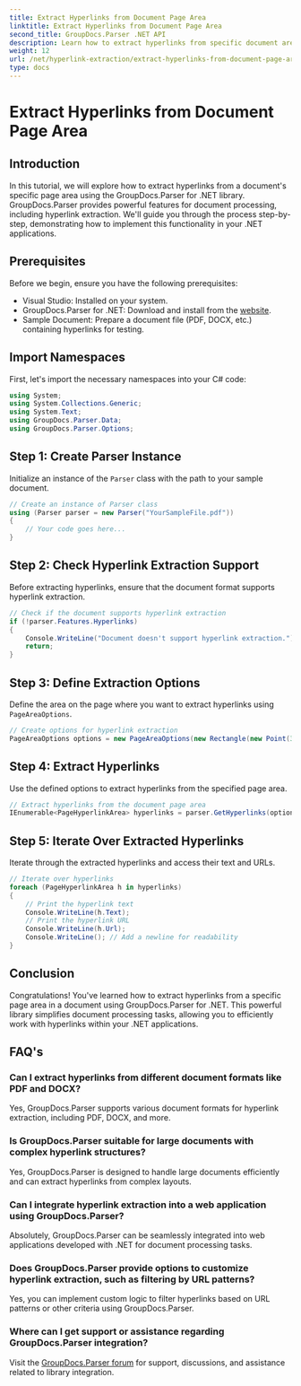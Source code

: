 ```yaml
---
title: Extract Hyperlinks from Document Page Area
linktitle: Extract Hyperlinks from Document Page Area
second_title: GroupDocs.Parser .NET API
description: Learn how to extract hyperlinks from specific document areas using GroupDocs.Parser for .NET. Enhance your document processing capabilities.
weight: 12
url: /net/hyperlink-extraction/extract-hyperlinks-from-document-page-area/
type: docs
---
```

# Extract Hyperlinks from Document Page Area

## Introduction
In this tutorial, we will explore how to extract hyperlinks from a document's specific page area using the GroupDocs.Parser for .NET library. GroupDocs.Parser provides powerful features for document processing, including hyperlink extraction. We'll guide you through the process step-by-step, demonstrating how to implement this functionality in your .NET applications.
## Prerequisites
Before we begin, ensure you have the following prerequisites:
- Visual Studio: Installed on your system.
- GroupDocs.Parser for .NET: Download and install from the [website](https://releases.groupdocs.com/parser/net/).
- Sample Document: Prepare a document file (PDF, DOCX, etc.) containing hyperlinks for testing.

## Import Namespaces
First, let's import the necessary namespaces into your C# code:
```csharp
using System;
using System.Collections.Generic;
using System.Text;
using GroupDocs.Parser.Data;
using GroupDocs.Parser.Options;
```
## Step 1: Create Parser Instance
Initialize an instance of the `Parser` class with the path to your sample document.
```csharp
// Create an instance of Parser class
using (Parser parser = new Parser("YourSampleFile.pdf"))
{
    // Your code goes here...
}
```
## Step 2: Check Hyperlink Extraction Support
Before extracting hyperlinks, ensure that the document format supports hyperlink extraction.
```csharp
// Check if the document supports hyperlink extraction
if (!parser.Features.Hyperlinks)
{
    Console.WriteLine("Document doesn't support hyperlink extraction.");
    return;
}
```
## Step 3: Define Extraction Options
Define the area on the page where you want to extract hyperlinks using `PageAreaOptions`.
```csharp
// Create options for hyperlink extraction
PageAreaOptions options = new PageAreaOptions(new Rectangle(new Point(380, 90), new Size(150, 50)));
```
## Step 4: Extract Hyperlinks
Use the defined options to extract hyperlinks from the specified page area.
```csharp
// Extract hyperlinks from the document page area
IEnumerable<PageHyperlinkArea> hyperlinks = parser.GetHyperlinks(options);
```
## Step 5: Iterate Over Extracted Hyperlinks
Iterate through the extracted hyperlinks and access their text and URLs.
```csharp
// Iterate over hyperlinks
foreach (PageHyperlinkArea h in hyperlinks)
{
    // Print the hyperlink text
    Console.WriteLine(h.Text);
    // Print the hyperlink URL
    Console.WriteLine(h.Url);
    Console.WriteLine(); // Add a newline for readability
}
```

## Conclusion
Congratulations! You've learned how to extract hyperlinks from a specific page area in a document using GroupDocs.Parser for .NET. This powerful library simplifies document processing tasks, allowing you to efficiently work with hyperlinks within your .NET applications.

## FAQ's
### Can I extract hyperlinks from different document formats like PDF and DOCX?
Yes, GroupDocs.Parser supports various document formats for hyperlink extraction, including PDF, DOCX, and more.
### Is GroupDocs.Parser suitable for large documents with complex hyperlink structures?
Yes, GroupDocs.Parser is designed to handle large documents efficiently and can extract hyperlinks from complex layouts.
### Can I integrate hyperlink extraction into a web application using GroupDocs.Parser?
Absolutely, GroupDocs.Parser can be seamlessly integrated into web applications developed with .NET for document processing tasks.
### Does GroupDocs.Parser provide options to customize hyperlink extraction, such as filtering by URL patterns?
Yes, you can implement custom logic to filter hyperlinks based on URL patterns or other criteria using GroupDocs.Parser.
### Where can I get support or assistance regarding GroupDocs.Parser integration?
Visit the [GroupDocs.Parser forum](https://forum.groupdocs.com/c/parser/17) for support, discussions, and assistance related to library integration.
